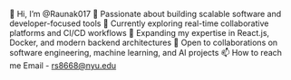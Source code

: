 👋 Hi, I’m @Raunak017
🚀 Passionate about building scalable software and developer-focused tools
👀 Currently exploring real-time collaborative platforms and CI/CD workflows
🌱 Expanding my expertise in React.js, Docker, and modern backend architectures
💼 Open to collaborations on software engineering, machine learning, and AI projects
📫 How to reach me Email - rs8668@nyu.edu

<!---
Raunak017/Raunak017 is a ✨ special ✨ repository because its `README.md` (this file) appears on your GitHub profile.
You can click the Preview link to take a look at your changes.
--->
